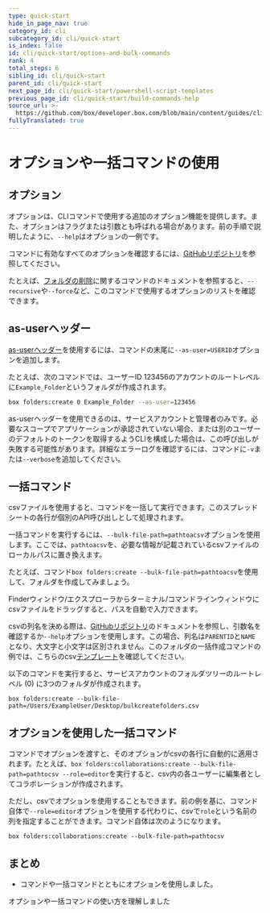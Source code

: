 ```yaml
---
type: quick-start
hide_in_page_nav: true
category_id: cli
subcategory_id: cli/quick-start
is_index: false
id: cli/quick-start/options-and-bulk-commands
rank: 4
total_steps: 6
sibling_id: cli/quick-start
parent_id: cli/quick-start
next_page_id: cli/quick-start/powershell-script-templates
previous_page_id: cli/quick-start/build-commands-help
source_url: >-
  https://github.com/box/developer.box.com/blob/main/content/guides/cli/quick-start/4-options-and-bulk-commands.md
fullyTranslated: true
---
```

# オプションや一括コマンドの使用

## オプション

オプションは、CLIコマンドで使用する追加のオプション機能を提供します。また、オプションはフラグまたは引数とも呼ばれる場合があります。前の手順で説明したように、`--help`はオプションの一例です。

コマンドに有効なすべてのオプションを確認するには、[GitHubリポジトリ][github]を参照してください。

たとえば、[フォルダの削除][df]に関するコマンドのドキュメントを参照すると、`--recursive`や`--force`など、このコマンドで使用するオプションのリストを確認できます。

## as-userヘッダー

[as-userヘッダー][asuser]を使用するには、コマンドの末尾に`--as-user=USERID`オプションを追加します。

たとえば、次のコマンドでは、ユーザーID 123456のアカウントのルートレベルに`Example_Folder`というフォルダが作成されます。

```bash
box folders:create 0 Example_Folder --as-user=123456
```

<message type="warning"></message>

as-userヘッダーを使用できるのは、サービスアカウントと管理者のみです。必要なスコープでアプリケーションが承認されていない場合、または別のユーザーのデフォルトのトークンを取得するようCLIを構成した場合は、この呼び出しが失敗する可能性があります。詳細なエラーログを確認するには、コマンドに`-v`または`--verbose`を追加してください。

</Message>

## 一括コマンド

<!--alex ignore execute-->

csvファイルを使用すると、コマンドを一括して実行できます。このスプレッドシートの各行が個別のAPI呼び出しとして処理されます。

<!--alex ignore execute-->

一括コマンドを実行するには、`--bulk-file-path=pathtoacsv`オプションを使用します。ここでは、`pathtoacsv`を、必要な情報が記載されているcsvファイルのローカルパスに置き換えます。

<!-- markdownlint-disable line-length -->

たとえば、コマンド`box folders:create --bulk-file-path=pathtoacsv`を使用して、フォルダを作成してみましょう。

<!-- markdownlint-enable line-length -->

<message type="tip"></message>

Finderウィンドウ/エクスプローラからターミナル/コマンドラインウィンドウにcsvファイルをドラッグすると、パスを自動で入力できます。

</Message>

csvの列名を決める際は、[GitHubリポジトリ][github]のドキュメントを参照し、引数名を確認するか`--help`オプションを使用します。この場合、列名は`PARENTID`と`NAME`となり、大文字と小文字は区別されません。このフォルダの一括作成コマンドの例では、こちらのcsv[テンプレート][csv]を確認してください。

<!--alex ignore executing-->

以下のコマンドを実行すると、サービスアカウントのフォルダツリーのルートレベル (0) に3つのフォルダが作成されます。

<!-- markdownlint-disable line-length -->

`box folders:create --bulk-file-path=/Users/ExampleUser/Desktop/bulkcreatefolders.csv`

<!-- markdownlint-enable line-length -->

## オプションを使用した一括コマンド

<!-- markdownlint-disable line-length -->

コマンドでオプションを渡すと、そのオプションがcsvの各行に自動的に適用されます。たとえば、`box folders:collaborations:create --bulk-file-path=pathtocsv --role=editor`を実行すると、csv内の各ユーザーに編集者としてコラボレーションが作成されます。

<!-- markdownlint-enable line-length -->

ただし、csvでオプションを使用することもできます。前の例を基に、コマンド自体で`--role=editor`オプションを使用する代わりに、csvで`role`という名前の列を指定することができます。コマンド自体は次のようになります。

<!-- markdownlint-disable line-length -->

`box folders:collaborations:create --bulk-file-path=pathtocsv`

<!-- markdownlint-enable line-length -->

## まとめ

* コマンドや一括コマンドとともにオプションを使用しました。

<Next>

オプションや一括コマンドの使い方を理解しました

</Next>

[github]: https://github.com/box/boxcli#command-topics

[df]: https://github.com/box/boxcli/blob/master/docs/folders.md#box-foldersdelete-id

[asuser]: g://authentication/jwt/as-user/

[csv]: https://cloud.box.com/s/0jowjhf85dnnjt9i5pd9va1fu54i1m0m
